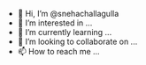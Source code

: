 - 👋 Hi, I’m @snehachallagulla
- 👀 I’m interested in ...
- 🌱 I’m currently learning ...
- 💞️ I’m looking to collaborate on ...
- 📫 How to reach me ...

<!---
snehachallagulla/snehachallagulla is a ✨ special ✨ repository because its `README.md` (this file) appears on your GitHub profile.
You can click the Preview link to take a look at your changes.
--->
